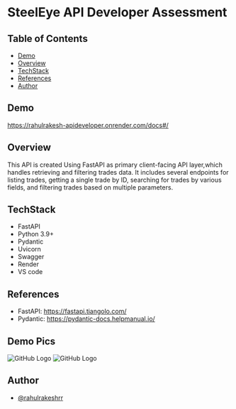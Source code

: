 
# SteelEye API Developer Assessment



## Table of Contents

- [Demo](#demo)
- [Overview](#overview)
- [TechStack](#techstack)
- [References](#references)
- [Author](#author)

## Demo

https://rahulrakesh-apideveloper.onrender.com/docs#/

## Overview 
This API is created Using FastAPI as primary client-facing API layer,which handles retrieving and filtering trades data. It includes several endpoints for listing trades, getting a single trade by ID, searching for trades by various fields, and filtering trades based on multiple parameters.


## TechStack
- FastAPI
- Python 3.9+
- Pydantic
- Uvicorn
- Swagger
- Render
- VS code


## References

- FastAPI: https://fastapi.tiangolo.com/
- Pydantic: https://pydantic-docs.helpmanual.io/


## Demo Pics

![GitHub Logo](https://github.com/rahulrakeshrr/Trade_Search_Fastapi/blob/main/Demo%20pic%202.png)
![GitHub Logo](https://github.com/rahulrakeshrr/Trade_Search_Fastapi/blob/main/Demo%20pic%201.png)


## Author

- [@rahulrakeshrr](https://github.com/rahulrakeshrr)

